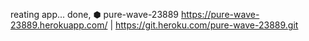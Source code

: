 reating app... done, ⬢ pure-wave-23889
https://pure-wave-23889.herokuapp.com/ | https://git.heroku.com/pure-wave-23889.git
